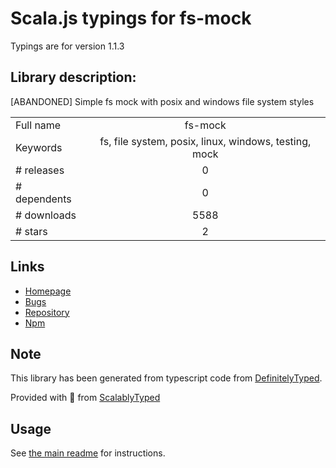 
# Scala.js typings for fs-mock

Typings are for version 1.1.3

## Library description:
[ABANDONED] Simple fs mock with posix and windows file system styles

|                    |                 |
| ------------------ | :-------------: |
| Full name          | fs-mock |
| Keywords           | fs, file system, posix, linux, windows, testing, mock |
| # releases         | 0 |
| # dependents       | 0 |
| # downloads        | 5588 |
| # stars            | 2 |

## Links
- [Homepage](https://github.com/Carrooi/Node-FsMock)
- [Bugs](https://github.com/Carrooi/Node-FsMock/issues)
- [Repository](https://github.com/Carrooi/Node-FsMock)
- [Npm](https://www.npmjs.com/package/fs-mock)
    


## Note
This library has been generated from typescript code from [DefinitelyTyped](https://definitelytyped.org).

Provided with :purple_heart: from [ScalablyTyped](https://github.com/oyvindberg/ScalablyTyped)

## Usage
See [the main readme](../../readme.md) for instructions.


